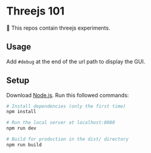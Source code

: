 # Threejs 101

🚧 This repos contain threejs experiments.

## Usage

Add `#debug` at the end of the url path to display the GUI.

## Setup
Download [Node.js](https://nodejs.org/en/download/).
Run this followed commands:

``` bash
# Install dependencies (only the first time)
npm install

# Run the local server at localhost:8080
npm run dev

# Build for production in the dist/ directory
npm run build
```
